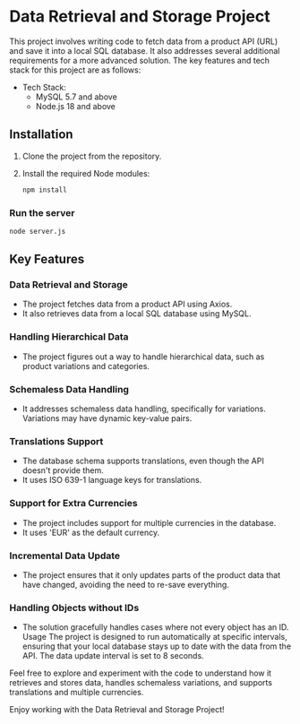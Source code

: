 # Data Retrieval and Storage Project

This project involves writing code to fetch data from a product API (URL) and save it into a local SQL database. It also addresses several additional requirements for a more advanced solution. The key features and tech stack for this project are as follows:

- Tech Stack:
  - MySQL 5.7 and above
  - Node.js 18 and above

## Installation

1. Clone the project from the repository.
2. Install the required Node modules:

   ```bash
   npm install
    ```

### Run the server

   ```bash
node server.js
```

## Key Features
### Data Retrieval and Storage

* The project fetches data from a product API using Axios.
* It also retrieves data from a local SQL database using MySQL.
### Handling Hierarchical Data
* The project figures out a way to handle hierarchical data, such as product variations and categories.
### Schemaless Data Handling
* It addresses schemaless data handling, specifically for variations. Variations may have dynamic key-value pairs.
### Translations Support
* The database schema supports translations, even though the API doesn't provide them.
* It uses ISO 639-1 language keys for translations.
### Support for Extra Currencies
* The project includes support for multiple currencies in the database.
* It uses 'EUR' as the default currency.
### Incremental Data Update
* The project ensures that it only updates parts of the product data that have changed, avoiding the need to re-save everything.
### Handling Objects without IDs
* The solution gracefully handles cases where not every object has an ID.
Usage
The project is designed to run automatically at specific intervals, ensuring that your local database stays up to date with the data from the API. The data update interval is set to 8 seconds.

Feel free to explore and experiment with the code to understand how it retrieves and stores data, handles schemaless variations, and supports translations and multiple currencies.

Enjoy working with the Data Retrieval and Storage Project!